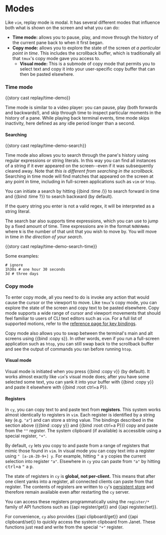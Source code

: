 # Modes

Like `vim`, replay mode is modal. It has several different modes that influence both what is shown on the screen and what you can do:

- **Time mode:** allows you to pause, play, and move through the history of the current pane back to when it first began.
- **Copy mode:** allows you to explore the state of the screen _at a particular point in time_. This includes the scrollback buffer, which is traditionally all that `tmux`'s copy mode gave you access to.
  - **Visual mode:** This is a submode of copy mode that permits you to select text and copy it into your user-specific copy buffer that can then be pasted elsewhere.

### Time mode

{{story cast replay/time-demo}}

Time mode is similar to a video player: you can pause, play (both forwards and backwards!), and skip through time to inspect particular moments in the history of a pane. While playing back terminal events, time mode skips inactivity, here defined as any idle period longer than a second.

#### Searching

{{story cast replay/time-demo-search}}

Time mode also allows you to search through the pane's history using regular expressions or string literals. In this way you can find all instances of a string if it ever appeared on the screen--even if it was subsequently cleared away. Note that _this is different from searching in the scrollback._ Searching in time mode will find matches that appeared on the screen at any point in time, including in full-screen applications such as `vim` or `htop`.

You can initiate a search by hitting {{bind :time /}} to search forward in time and {{bind :time ?}} to search backward (by default).

If the query string you enter is not a valid regex, it will be interpreted as a string literal.

The search bar also supports time expressions, which you can use to jump by a fixed amount of time. Time expressions are in the format `NdNhNmNs` where `N` is the number of that unit that you wish to move by. You will move in time _in the direction of your search_.

{{story cast replay/time-demo-search-time}}

Some examples:

```janet
# ignore
1h30s # one hour 30 seconds
3d # three days
```

### Copy mode

To enter copy mode, all you need to do is invoke any action that would cause the cursor or the viewport to move. Like `tmux`'s copy mode, you can explore the state of the screen and copy text to be pasted elsewhere. Copy mode supports a wide range of cursor and viewport movements that should feel familiar to users of CLI text editors such as `vim`. For a full list of supported motions, refer to the [reference page for key bindings](/default-keys.md#movements).

Copy mode also allows you to swap between the terminal's main and alt screens using {{bind :copy s}}. In other words, even if you run a full-screen application such as `htop`, you can still swap back to the scrollback buffer and see the output of commands you ran before running `htop`.

#### Visual mode

Visual mode is initiated when you press {{bind :copy v}} (by default). It works almost exactly like `vim`'s visual mode does; after you have some selected some text, you can yank it into your buffer with {{bind :copy y}} and paste it elsewhere with {{bind :root ctrl+a P}}.

#### Registers

In `cy`, you can copy text to and paste text from **registers**. This system works almost identically to registers in `vim`. Each register is identified by a string key (e.g. `"a"`) and can store a string value. The bindings described in the section above ({{bind :copy y}} and {{bind :root ctrl+a P}}) copy and paste from the `""` register. The system clipboard (if available) is accessible using a special register, `"+"`.

By default, `cy` lets you copy to and paste from a range of registers that mimic those found in `vim`. In visual mode you can copy text into a register using `" [a-zA-Z0-9+] y`. For example, hitting <kbd>"</kbd> <kbd>a</kbd> <kbd>y</kbd> copies the current selection into register `"a"`. Elsewhere in `cy` you can paste from `"a"` by hitting <kbd>ctrl+a</kbd> <kbd>"</kbd> <kbd>a</kbd> <kbd>p</kbd>.

The state of registers in `cy` is **global, not per-client.** This means that after one client yanks into a register, all connected clients can paste from that register. The contents of registers are written to `cy`'s [persistent store](/parameters.md#persist) and therefore remain available even after restarting the `cy` server.

You can access these registers programmatically using the `register/*` family of API functions such as {{api register/get}} and {{api register/set}}.

For convenience, `cy` also provides {{api clipboard/get}} and {{api clipboard/set}} to quickly access the system clipboard from Janet. These functions just read and write from the special `"+"` register.
